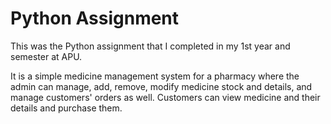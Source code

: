 # Python Assignment
This was the Python assignment that I completed in my 1st year and semester at
APU. 

It is a simple medicine management system for a pharmacy where the admin can manage, add, remove, modify medicine stock and details, and manage customers' orders as well. Customers can view medicine and their details and purchase them.
